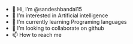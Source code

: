 - 👋 Hi, I’m @sandeshbandal15
- 👀 I’m interested in Artificial intelligence
- 🌱 I’m currently learning Programing languages
- 💞️ I’m looking to collaborate on github
- 📫 How to reach me 

<!---
sandeshbandal15/sandeshbandal15 is a ✨ special ✨ repository because its `README.md` (this file) appears on your GitHub profile.
You can click the Preview link to take a look at your changes.
--->
